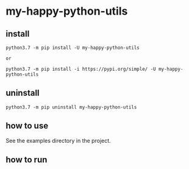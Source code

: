 # my-happy-python-utils



## install
```shell
python3.7 -m pip install -U my-happy-python-utils

or

python3.7 -m pip install -i https://pypi.org/simple/ -U my-happy-python-utils

```

## uninstall
```shell
python3.7 -m pip uninstall my-happy-python-utils
```


## how to use
See the examples directory in the project.

## how to run
